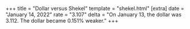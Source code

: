 +++
title = "Dollar versus Shekel"
template = "shekel.html"
[extra]
date = "January 14, 2022"
rate = "3.107"
delta = "On January 13, the dollar was 3.112. The dollar became 0.151% weaker."
+++
